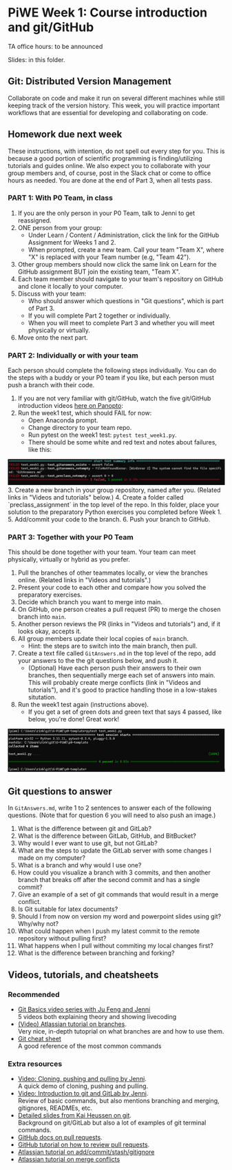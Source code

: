 # PiWE Week 1: Course introduction and git/GitHub

TA office hours: to be announced

Slides: in this folder.

## Git: Distributed Version Management

Collaborate on code and make it run on several different machines while still keeping track of the
version history. This week, you will practice important workflows that are essential for developing and
collaborating on code.

## Homework due next week

These instructions, with intention, do not spell out every step for you. This is because a good portion
of scientific programming is finding/utilizing tutorials and guides online. We also expect you to
collaborate with your group members and, of course, post in the Slack chat or come to office hours as needed.
You are done at the end of Part 3, when all tests pass.

### PART 1: With P0 Team, in class

1. If you are the only person in your P0 Team, talk to Jenni to get reassigned.  
2. ONE person from your group:  
   * Under Learn / Content / Administration, click the link for the GitHub Assignment for Weeks 1 and 2.  
   * When prompted, create a new team. Call your team "Team X", where "X" is replaced with your Team number (e.g, "Team 42").  
3. Other group members should now click the same link on Learn for the GitHub assignment BUT join the existing team, "Team X".  
4. Each team member should navigate to your team's repository on GitHub and clone it locally to your computer.  
5. Discuss with your team:  
   * Who should answer which questions in "Git questions", which is part of Part 3.  
   * If you will complete Part 2 together or individually.  
   * When you will meet to complete Part 3 and whether you will meet physically or virtually.  
6. Move onto the next part.

### PART 2: Individually or with your team

Each person should complete the following steps individually. You can do the steps with a buddy or your P0 team if you like, but each person must push a branch with their code.

1. If you are not very familiar with git/GitHub, watch the five git/GitHub introduction videos [here on Panopto](https://panopto.dtu.dk/Panopto/Pages/Sessions/List.aspx?folderID=de5b944f-9e31-4b2d-8477-b27a00f792db):  
2. Run the week1 test, which should FAIL for now:  
    * Open Anaconda prompt.
    * Change directory to your team repo.  
    * Run pytest on the week1 test: `pytest test_week1.py`.  
    * There should be some white and red text and notes about failures, like this:  
<img src="screenshot_fail.png" alt="Failing test" width="550" height="60">
3. Create a new branch in your group repository, named after you. (Related links in "Videos and tutorials" below.)  
4. Create a folder called `preclass_assignment` in the top level of the repo. In this folder, place your solution to the preparatory Python exercises you completed before Week 1.
5. Add/commit your code to the branch.
6. Push your branch to GitHub.  

### PART 3: Together with your P0 Team

This should be done together with your team. Your team can meet physically, virtually or hybrid as you prefer.

1. Pull the branches of other teammates locally, or view the branches online. (Related links in "Videos and tutorials".)  
2. Present your code to each other and compare how you solved the preparatory exercises.  
3. Decide which branch you want to merge into main.  
4. On GitHub, one person creates a pull request (PR) to merge the chosen branch into `main`.  
5. Another person reviews the PR (links in "Videos and tutorials") and, if it looks okay, accepts it.  
6. All group members update their local copies of `main` branch.  
    * Hint: the steps are to switch into the main branch, then pull.  
8. Create a text file called `GitAnswers.md` in the top level of the repo, add your answers to the
   the git questions below, and push it.  
    * (Optional) Have each person push their answers to their own branches, then sequentially merge each
      set of answers into main. This will probably create merge conflicts (link in "Videos and
      tutorials"), and it's good to practice handling those in a low-stakes situtation.
10. Run the week1 test again (instructions above).
    * If you get a set of green dots and green text that says 4 passed, like below, you're done! Great work!  
<img src="screenshot_pass.png" alt="Failing test" width="550" height="100">

## Git questions to answer

In `GitAnswers.md`, write 1 to 2 sentences to answer each of the following
questions.  (Note that for question 6 you will need to also push an image.)

1.	What is the difference between git and GitLab?  
2.	What is the difference between GitLab, GitHub, and BitBucket?  
3.	Why would I ever want to use git, but not GitLab?  
4.	What are the steps to update the GitLab server with some changes I made on my computer?  
5.	What is a branch and why would I use one?  
6.	How could you visualize a branch with 3 commits, and then another branch that breaks off after the second commit and has a single commit?  
7.	Give an example of a set of git commands that would result in a merge conflict.  
8.	Is Git suitable for latex documents?  
9.	Should I from now on version my word and powerpoint slides using git? Why/why not?  
10.	What could happen when I push my latest commit to the remote repository without pulling first?  
11.	What happens when I pull without commiting my local changes first?  
12.	What is the difference between branching and forking?

## Videos, tutorials, and cheatsheets

### Recommended

 * [Git Basics video series with Ju Feng and Jenni](https://panopto.dtu.dk/Panopto/Pages/Sessions/List.aspx?folderID=de5b944f-9e31-4b2d-8477-b27a00f792db)  
   5 videos both explaining theory and showing livecoding
 * [(Video) Atlassian tutorial on branches](https://www.atlassian.com/git/tutorials/using-branches).  
   Very nice, in-depth tutoprial on what branches are and how to use them.
 * [Git cheat sheet](https://education.github.com/git-cheat-sheet-education.pdf)  
   A good reference of the most common commands

### Extra resources

 * [Video: Cloning, pushing and pulling by Jenni](https://panopto.dtu.dk/Panopto/Pages/Viewer.aspx?id=49668227-45c1-48ee-bc99-b1070104253e).  
   A quick demo of cloning, pushing and pulling.
 * [Video: Introduction to git and GitLab by Jenni](https://panopto.dtu.dk/Panopto/Pages/Viewer.aspx?id=531326d3-6572-4b7b-8273-af9b00bd5cfe).  
   Review of basic commands, but also mentions branching and merging, gitignores, READMEs, etc.
 * [Detailed slides from Kai Heussen on git](https://github.com/DTUWindEducation/46120-PiWE/tree/main/week01_intro_git/KaiHeussen_GitWorkshop.pdf).  
   Background on git/GitLab but also a lot of examples of git terminal commands.
 * [GitHub docs on pull requests](https://docs.github.com/en/pull-requests/collaborating-with-pull-requests/proposing-changes-to-your-work-with-pull-requests/about-pull-requests).  
 * [GitHub tutorial on how to review pull requests](https://docs.github.com/en/pull-requests/collaborating-with-pull-requests/reviewing-changes-in-pull-requests/reviewing-proposed-changes-in-a-pull-request).  
 * [Atlassian tutorial on add/commit/stash/gitignore](https://www.atlassian.com/git/tutorials/saving-changes)
 * [Atlassian tutorial on merge conflicts](https://www.atlassian.com/git/tutorials/using-branches/merge-conflicts)
